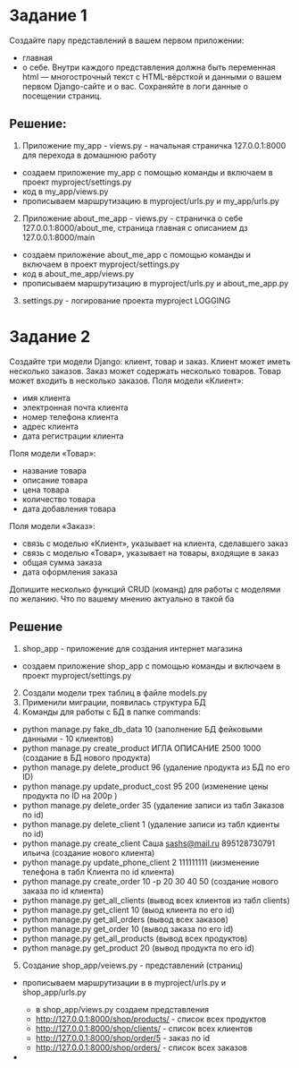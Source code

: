 # Задание 1 
Создайте пару представлений в вашем первом приложении:
- главная
- о себе.
Внутри каждого представления должна быть переменная html — многострочный текст с HTML-вёрсткой и данными о вашем первом Django-сайте и о вас.
Сохраняйте в логи данные о посещении страниц.

## Решение:
1. Приложение my_app - views.py - начальная страничка 127.0.0.1:8000 для перехода в домашнюю работу 
- создаем приложение my_app с помощью команды и включаем в проект myproject/settings.py
- код в my_app/views.py
- прописываем маршрутизацию в myproject/urls.py и  my_app/urls.py
2. Приложение  about_me_app - views.py  - страничка о себе 127.0.0.1:8000/about_me, страница главная с описанием дз 127.0.0.1:8000/main
- создаем приложение about_me_app с помощью команды и включаем в проект myproject/settings.py
- код в about_me_app/views.py
- прописываем маршрутизацию в myproject/urls.py и  about_me_app.py
3. settings.py - логирование проекта myproject  LOGGING

# Задание 2
Создайте три модели Django: клиент, товар и заказ.
Клиент может иметь несколько заказов. Заказ может содержать несколько товаров. Товар может входить в несколько заказов.
Поля модели «Клиент»:
- имя клиента
- электронная почта клиента
- номер телефона клиента
- адрес клиента
- дата регистрации клиента

Поля модели «Товар»:
- название товара
- описание товара
- цена товара
- количество товара
- дата добавления товара

Поля модели «Заказ»:
- связь с моделью «Клиент», указывает на клиента, сделавшего заказ
- связь с моделью «Товар», указывает на товары, входящие в заказ
- общая сумма заказа
- дата оформления заказа

Допишите несколько функций CRUD (команд) для работы с моделями по желанию. Что по вашему мнению актуально в такой ба

## Решение
1. shop_app - приложение для создания интернет магазина
- создаем приложение shop_app с помощью команды и включаем в проект myproject/settings.py
2. Создали модели трех таблиц в файле models.py
3. Применили миграции, появилась структура БД
4. Kоманды для работы с БД в папке commands:
- python manage.py fake_db_data 10   (заполнение  БД фейковыми данными - 10 клиентов)
- python manage.py create_product ИГЛА ОПИСАНИЕ 2500 1000   (создание в БД нового продукта)
- python manage.py delete_product 96  (удаление продукта из БД по его ID)
- python manage.py update_product_cost 95 200   (изменение цены продукта по ID на 200р )
- python manage.py delete_order 35    (удаление записи из табл Заказов по id)
- python manage.py delete_client 1  (удаление записи из табл кдиенты по id)
-  python manage.py create_client Саша sashs@mail.ru 895128730791 ильича (создание нового клиента)
- python manage.py update_phone_client 2 111111111  (иизменение телефона в табл Клиента по id клиента)
- python manage.py create_order 10 -p 20 30 40 50  (создание нового заказа по id клиента)
- python manage.py get_all_clients (вывод всех клиентов из табл clients)
- python manage.py get_client 10 (выод клиента по его id)
- python manage.py get_all_orders (вывод всех заказов)
- python manage.py get_order 10  (вывод заказа по его id)
- python manage.py get_all_products   (вывод всех продуктов)
- python manage.py get_product 20     (вывод  продукта по его id)
5. Создание shop_app/veiews.py - представлений (страниц)
- прописываем маршрутизации в в myproject/urls.py и  shop_app/urls.py
  - в shop_app/views.py создаем представления
  - http://127.0.0.1:8000/shop/products/ - список всех продуктов
  - http://127.0.0.1:8000/shop/clients/ - список всех клиентов
  - http://127.0.0.1:8000/shop/order/5 -  заказ по id      
  - http://127.0.0.1:8000/shop/orders/   - список всех заказов

- 
